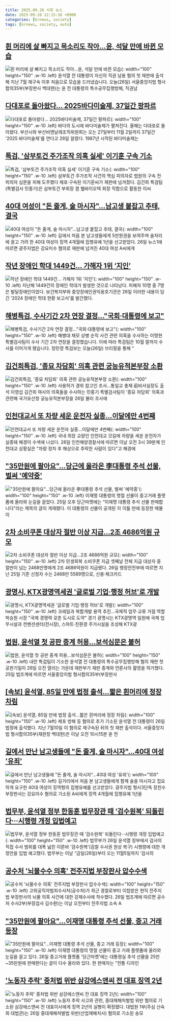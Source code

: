 ```yaml
---
title: 2025.09.26 사회 뉴스
date: 2025-09-26 12:15:16 +0900
categories: [krnews, society]
tags: [krnews, society, auto]
---
```

## [흰 머리에 살 빠지고 목소리도 작아…윤, 석달 만에 바뀐 모습](https://n.news.naver.com/mnews/article/437/0000458420)

![흰 머리에 살 빠지고 목소리도 작아…윤, 석달 만에 바뀐 모습](https://mimgnews.pstatic.net/image/origin/437/2025/09/26/458420.jpg?type=nf220_150){: width="100" height="150" .w-10 .left}
윤석열 전 대통령이 자신의 직권 남용 혐의 첫 재판에 출석해 지난 7월 재구속 이후 처음으로 모습을 드러냈습니다. 오늘(26일) 서울중앙지법 형사합의35부(부장판사 백대현)는 윤 전 대통령의 특수공무집행방해, 직권남

## [다대포로 돌아왔다… 2025바다미술제, 37일간 팡파르](https://n.news.naver.com/mnews/article/277/0005658214)

![다대포로 돌아왔다… 2025바다미술제, 37일간 팡파르](https://mimgnews.pstatic.net/image/origin/277/2025/09/26/5658214.jpg?type=nf220_150){: width="100" height="150" .w-10 .left}
바다의 도시에 바다미술제가 펼쳐진다. 올해는 다대포로 돌아왔다. 부산시와 부산비엔날레조직위원회는 오는 27일부터 11월 2일까지 37일간 '2025 바다미술제'를 연다고 26일 알렸다. 1987년 시작된 바다미술제는

## [특검, '삼부토건 주가조작 의혹 실세' 이기훈 구속 기소](https://n.news.naver.com/mnews/article/003/0013507595)

![특검, '삼부토건 주가조작 의혹 실세' 이기훈 구속 기소](https://mimgnews.pstatic.net/image/origin/003/2025/09/26/13507595.jpg?type=nf220_150){: width="100" height="150" .w-10 .left}
삼부토건 주가조작 사건의 핵심 피의자로 법원의 구속 전 피의자 심문을 피해 도주했다 체포·구속된 이기훈씨가 재판에 넘겨졌다. 김건희 특검팀(특별검사 민중기)은 삼부토건 부회장 겸 웰바이오텍 회장 직함으로 활동한 이씨

## [40대 여성이 "돈 줄게, 술 마시자"…남고생 붙잡고 추태, 결국](https://n.news.naver.com/mnews/article/008/0005256335)

![40대 여성이 "돈 줄게, 술 마시자"…남고생 붙잡고 추태, 결국](https://mimgnews.pstatic.net/image/origin/008/2025/09/26/5256335.jpg?type=nf220_150){: width="100" height="150" .w-10 .left}
길에서 처음 본 남고생들에게 5만원권을 보여주며 술자리에 끌고 가려 한 40대 여성이 징역 4개월에 집행유예 1년을 선고받았다. 26일 뉴스1에 따르면 광주지법은 강요미수 혐의로 재판에 넘겨진 40대 여성 A씨에게

## [작년 장애인 학대 1449건… 가해자 1위 ‘지인’](https://n.news.naver.com/mnews/article/081/0003578164)

![작년 장애인 학대 1449건… 가해자 1위 ‘지인’](https://mimgnews.pstatic.net/image/origin/081/2025/09/26/3578164.jpg?type=nf220_150){: width="100" height="150" .w-10 .left}
지난해 1449건의 장애인 학대가 발생한 것으로 나타났다. 피해자 10명 중 7명은 발달장애인이었다. 보건복지부와 중앙장애인권익옹호기관은 26일 이러한 내용이 담긴 ‘2024 장애인 학대 현황 보고서’를 발간했다.

## [해병특검, 수사기간 2차 연장 결정…"국회·대통령에 보고"](https://n.news.naver.com/mnews/article/437/0000458415)

![해병특검, 수사기간 2차 연장 결정…"국회·대통령에 보고"](https://mimgnews.pstatic.net/image/origin/437/2025/09/26/458415.jpg?type=nf220_150){: width="100" height="150" .w-10 .left}
해병대 채모 상병 순직 사건 관련 의혹을 수사하는 이명현 특별검사팀이 수사 기간 2차 연장을 결정했습니다. 이에 따라 특검팀은 10월 말까지 수사를 이어가게 됐습니다. 정민영 특검보는 오늘(26일) 브리핑을 통해 "

## [김건희특검, '종묘 차담회' 의혹 관련 궁능유적본부장 소환](https://n.news.naver.com/mnews/article/001/0015650498)

![김건희특검, '종묘 차담회' 의혹 관련 궁능유적본부장 소환](https://mimgnews.pstatic.net/image/origin/001/2025/09/26/15650498.jpg?type=nf220_150){: width="100" height="150" .w-10 .left}
사용허가 경위 참고인 조사…통일교 총재 前비서실장도 출석 이영섭 김건희 여사의 의혹들을 수사하는 민중기 특별검사팀이 '종묘 차담회' 의혹과 관련해 국가유산청 궁능유적본부장을 26일 불러 조사에

## [인천대교서 또 차량 세운 운전자 실종…이달에만 4번째](https://n.news.naver.com/mnews/article/001/0015650211)

![인천대교서 또 차량 세운 운전자 실종…이달에만 4번째](https://mimgnews.pstatic.net/image/origin/001/2025/09/26/15650211.jpg?type=nf220_150){: width="100" height="150" .w-10 .left}
국내 최장 교량인 인천대교 갓길에 차량을 세운 운전자가 실종돼 해경이 수색에 나섰다. 26일 인천해양경찰서에 따르면 이날 오전 3시 39분께 인천대교 상황실은 "차량 정차 후 해상으로 추락한 사람이 있다"고 해경에

## ["35만원에 팔아요"...당근에 올라온 李대통령 추석 선물, 벌써 '예약중'](https://n.news.naver.com/mnews/article/014/0005412583)

!["35만원에 팔아요"...당근에 올라온 李대통령 추석 선물, 벌써 '예약중'](https://mimgnews.pstatic.net/image/origin/014/2025/09/26/5412583.jpg?type=nf220_150){: width="100" height="150" .w-10 .left}
이재명 대통령의 명절 선물이 중고거래 플랫폼에 올라와 눈길을 끌었다. 25일 오후 당근마켓에는 “이재명 대통령 추석 선물 판매합니다”라는 제목의 글이 게재됐다. 이 대통령의 선물이 공개된 지 이틀 만에 등장한 매물이

## [2차 소비쿠폰 대상자 절반 이상 지급…2조 4686억원 규모](https://n.news.naver.com/mnews/article/018/0006126076)

![2차 소비쿠폰 대상자 절반 이상 지급…2조 4686억원 규모](https://mimgnews.pstatic.net/image/origin/018/2025/09/26/6126076.jpg?type=nf220_150){: width="100" height="150" .w-10 .left}
2차 민생회복 소비쿠폰 지급 셋째날 전체 지급 대상자 중 절반이 넘는 2468만명에게 2조 4686억원이 지급됐다. 26일 행정안전부에 따르면 지난 25일 기준 신청자 수는 2468만 5589명으로, 신용·체크카드

## [광명시, KTX광명역세권 '글로벌 기업·행정 허브'로 개발](https://n.news.naver.com/mnews/article/629/0000430045)

![광명시, KTX광명역세권 '글로벌 기업·행정 허브'로 개발](https://mimgnews.pstatic.net/image/origin/629/2025/09/26/430045.jpg?type=nf220_150){: width="100" height="150" .w-10 .left}
코레일과 복합개발 용역 추진…국제적 업무·교류 거점 역할 박승원 시장 "국제 경쟁력 갖춘 도시로 도약" 경기 광명시는 KTX광명역 일원에 국제 업무시설과 컨벤션센터(전시장), 스마트·친환경 주거시설을 조성해 KTX광

## [법원, 윤석열 첫 공판 중계 허용…보석심문은 불허](https://n.news.naver.com/mnews/article/011/0004537457)

![법원, 윤석열 첫 공판 중계 허용…보석심문은 불허](https://mimgnews.pstatic.net/image/origin/011/2025/09/25/4537457.jpg?type=nf220_150){: width="100" height="150" .w-10 .left}
내란 특검팀이 기소한 윤석열 전 대통령의 특수공무집행방해 혐의 재판 첫 공판기일이 26일 오전 열리는 가운데 재판부가 재판 중계와 언론사의 촬영을 허가했다. 25일 법조계에 따르면 서울중앙지법 형사합의35부(부장판사

## [[속보] 윤석열, 85일 만에 법정 출석…짧은 흰머리에 정장 차림](https://n.news.naver.com/mnews/article/028/0002768392)

![[속보] 윤석열, 85일 만에 법정 출석…짧은 흰머리에 정장 차림](https://mimgnews.pstatic.net/image/origin/028/2025/09/26/2768392.jpg?type=nf220_150){: width="100" height="150" .w-10 .left}
체포 방해 등 혐의로 추가 기소된 윤석열 전 대통령이 26일 법정에 출석했다. 지난 7월10일 이 혐의로 재구속된 뒤의 첫 재판 출석이다. 서울중앙지법 형사합의35부(재판장 백대현)은 이날 오전 10시15분 윤 전

## [길에서 만난 남고생들에 "돈 줄게, 술 마시자"…40대 여성 '유죄'](https://n.news.naver.com/mnews/article/025/0003472055)

![길에서 만난 남고생들에 "돈 줄게, 술 마시자"…40대 여성 '유죄'](https://mimgnews.pstatic.net/image/origin/025/2025/09/26/3472055.jpg?type=nf220_150){: width="100" height="150" .w-10 .left}
길거리에서 처음 본 남고생들에게 함께 술을 마시자고 집요하게 요구한 40대 여성이 징역형의 집행유예를 선고받았다. 광주지법 형사3단독 장찬수 부장판사는 강요미수 혐의로 기소된 A씨에게 징역 4개월에 집행유예 1년을

## [법무부, 윤석열 정부 한동훈 법무장관 때 ‘검수원복’ 되돌린다···시행령 개정 입법예고](https://n.news.naver.com/mnews/article/032/0003399102)

![법무부, 윤석열 정부 한동훈 법무장관 때 ‘검수원복’ 되돌린다···시행령 개정 입법예고](https://mimgnews.pstatic.net/image/origin/032/2025/09/26/3399102.jpg?type=nf220_150){: width="100" height="150" .w-10 .left}
법무부가 26일 윤석열 정부에서 검사의 직접 수사 범위를 대폭 넓힌 이른바 ‘검수원복’(검찰 수사권 원상 복구) 시행령에 대한 개정안을 입법 예고했다. 법무부는 이날 “금일(26일)부터 오는 11월5일까지 ‘검사의

## [공수처 '뇌물수수 의혹' 전주지법 부장판사 압수수색](https://n.news.naver.com/mnews/article/003/0013507724)

![공수처 '뇌물수수 의혹' 전주지법 부장판사 압수수색](https://mimgnews.pstatic.net/image/origin/003/2025/09/26/13507724.jpg?type=nf220_150){: width="100" height="150" .w-10 .left}
고위공직자범죄수사처(공수처)가 최근 경찰로부터 이첩받은 현직 전주지법 부장판사의 뇌물 의혹 사건에 대한 강제수사에 착수했다. 26일 법조계에 따르면 공수처 수사2부(부장검사 김수환)는 이날 오전부터 전주지법 소속 A

## ["35만원에 팔아요"…이재명 대통령 추석 선물, 중고 거래 등장](https://n.news.naver.com/mnews/article/008/0005256357)

!["35만원에 팔아요"…이재명 대통령 추석 선물, 중고 거래 등장](https://mimgnews.pstatic.net/image/origin/008/2025/09/26/5256357.jpg?type=nf220_150){: width="100" height="150" .w-10 .left}
이재명 대통령의 명절 선물이 중고 거래 플랫폼에 올라와 눈길을 끌고 있다. 26일 중고거래 플랫폼 '당근마켓'에는 대통령실 추석 선물을 25만~35만원에 판매한다는 글이 다수 올라와 있다. 한 판매자는 "전통 디자인

## ['노동자 추락' 중처법 위반 삼강에스앤씨 전 대표 징역 2년](https://n.news.naver.com/mnews/article/015/0005190486)

!['노동자 추락' 중처법 위반 삼강에스앤씨 전 대표 징역 2년](https://mimgnews.pstatic.net/image/origin/015/2025/09/26/5190486.jpg?type=nf220_150){: width="100" height="150" .w-10 .left}
노동자 추락 사고와 관련, 중대재해처벌법 위반 혐의로 기소된 삼강에스앤씨 전 대표이사에게 징역 2년의 실형이 확정됐다. 대법원 1부(주심 신숙희 대법관)는 26일 중대재해처벌법 위반(산업재해치사) 혐의로 기소된 송모

